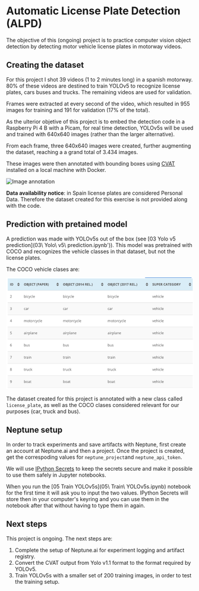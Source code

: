 # Automatic License Plate Detection (ALPD)

The objective of this (ongoing) project is to practice computer vision object detection by detecting motor vehicle license plates in motorway videos.

## Creating the dataset

For this project I shot 39 videos (1 to 2 minutes long) in a spanish motorway. 80% of these videos are destined to train YOLOv5 to recognize license plates, cars buses and trucks. The remaining videos are used for validation.

Frames were extracted at every second of the video, which resulted in 955 images for training and 191 for validation (17% of the total).

As the ulterior objetive of this project is to embed the detection code in a Raspberry Pi 4 B with a Picam, for real time detection, YOLOv5s will be used and trained with 640x640 images (rather than the larger alternative).

From each frame, three 640x640 images were created, further augmenting the dataset, reaching a a grand total of 3.434 images.

These images were then annotated with bounding boxes using [CVAT](https://github.com/opencv/cvat) installed on a local machine with Docker.

![Image annotation](img/CVAT_annotation.gif)

**Data availability notice**: in Spain license plates are considered Personal Data. Therefore the dataset created for this exercise is not provided along with the code.

## Prediction with pretained model

A prediction was made with YOLOv5s out of the box (see [03 Yolo v5 prediction](03\ Yolo\ v5\ prediction.ipynb')). This model was pretrained with COCO and recognizes the vehicle classes in that dataset, but not the license plates.

The COCO vehicle clases are:

![COCO vehicle clases](img/COCO_vehicles.png)

The dataset created for this project is annotated with a new class called `license_plate`, as well as the COCO clases considered relevant for our purposes (car, truck and bus).

## Neptune setup

In order to track experiments and save artifacts with Neptune, first create an account at Neptune.ai and then a project. Once the project is created, get the correspoding values for `neptune_project`and `neptune_api_token`.

We will use [IPython Secrets](https://ipython-secrets.readthedocs.io/en/latest/) to keep the secrets secure and make it possible to use them safely in Jupyter notebooks.

When you run the [05 Train YOLOv5s](05\ Train\ YOLOv5s.ipynb) notebook for the first time it will ask you to input the two values. IPython Secrets will store then in your computer's keyring and you can use them in the notebook after that without having to type them in again.

## Next steps

This project is ongoing. The next steps are:

1. Complete the setup of Neptune.ai for experiment logging and artifact registry.
2. Convert the CVAT output from Yolo v1.1 format to the format required by YOLOv5.
3. Train YOLOv5s with a smaller set of 200 training images, in order to test the training setup.
